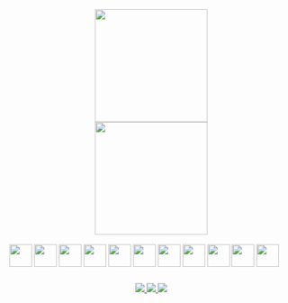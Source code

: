 <div align="center">
  <a href="https://github.com/leandroalvesmachado">
    <img height="200em" src="https://github-readme-stats.vercel.app/api?username=leandroalvesmachado&show_icons=true&theme=dracula&include_all_commits=true&count_private=true"/>
  </a>
</div>

<div align="center">
  <img height="200em" src="https://github-readme-stats.vercel.app/api/top-langs/?username=leandroalvesmachado&layout=compact&langs_count=6&theme=dracula"/>
</div>

<div style="display: inline_block">
  <br>
  <img align="center" height="40" width="40" src="https://cdn.jsdelivr.net/gh/devicons/devicon/icons/html5/html5-original-wordmark.svg" />
  <img align="center" height="40" width="40" src="https://cdn.jsdelivr.net/gh/devicons/devicon/icons/css3/css3-original-wordmark.svg" />
  
  <img align="center" height="40" width="40" src="https://cdn.jsdelivr.net/gh/devicons/devicon/icons/php/php-original.svg" />
  <img align="center" height="40" width="40" src="https://cdn.jsdelivr.net/gh/devicons/devicon/icons/laravel/laravel-plain-wordmark.svg" />

  <img align="center" height="40" width="40" src="https://cdn.jsdelivr.net/gh/devicons/devicon/icons/javascript/javascript-original.svg" />
  <img align="center" height="40" width="40" src="https://cdn.jsdelivr.net/gh/devicons/devicon/icons/typescript/typescript-original.svg" />
  
  <img align="center" height="40" width="40" src="https://cdn.jsdelivr.net/gh/devicons/devicon/icons/ruby/ruby-original-wordmark.svg" />
  <img align="center" height="40" width="40" src="https://cdn.jsdelivr.net/gh/devicons/devicon/icons/rails/rails-plain-wordmark.svg" />

  <img align="center" height="40" width="40" src="https://cdn.jsdelivr.net/gh/devicons/devicon/icons/mysql/mysql-original-wordmark.svg" />
  <img align="center" height="40" width="40" src="https://cdn.jsdelivr.net/gh/devicons/devicon/icons/postgresql/postgresql-original-wordmark.svg" />
  <img align="center" height="40" width="40" src="https://cdn.jsdelivr.net/gh/devicons/devicon/icons/microsoftsqlserver/microsoftsqlserver-plain-wordmark.svg" />

</div>

 ##
  
<div align="center">
  <a href="https://instagram.com/leandroalvesmachado" target="_blank">
    <img src="https://img.shields.io/badge/-Instagram-%23E4405F?style=for-the-badge&logo=instagram&logoColor=white">
  </a>
  <a href="mailto:leandroalvesmachado@gmail.com" target="_blank">
    <img src="https://img.shields.io/badge/-Gmail-%23333?style=for-the-badge&logo=gmail&logoColor=white">
  </a>
  <a href="https://www.linkedin.com/in/leandro-alves-03225739" target="_blank">
    <img src="https://img.shields.io/badge/-LinkedIn-%230077B5?style=for-the-badge&logo=linkedin&logoColor=white">
  </a> 
</div>
